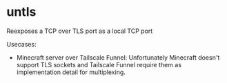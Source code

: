 # untls

Reexposes a TCP over TLS port as a local TCP port

Usecases:
- Minecraft server over Tailscale Funnel: Unfortunately Minecraft doesn't support TLS sockets and Tailscale Funnel require them as implementation detail for multiplexing.

